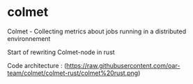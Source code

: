 # colmet
Colmet - Collecting metrics about jobs running in a distributed environnement

Start of rewriting Colmet-node in rust

Code architecture :
 (https://raw.githubusercontent.com/oar-team/colmet/colmet-rust/colmet%20rust.png)
